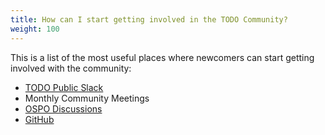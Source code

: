 ```yaml
---
title: How can I start getting involved in the TODO Community?
weight: 100
---
```


This is a list of the most useful places where newcomers can start getting involved with the community:

* [TODO Public Slack](https://slack.todogroup.org/) 
* Monthly Community Meetings
* [OSPO Discussions](https://github.com/todogroup/ospology/discussions)
* [GitHub](https://github.com/todogroup)